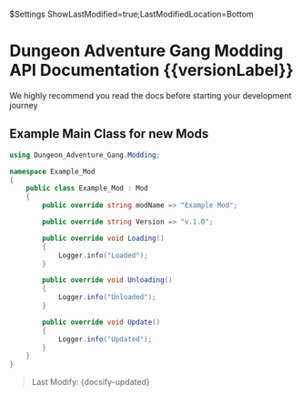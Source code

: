$Settings ShowLastModified=true;LastModifiedLocation=Bottom

# Dungeon Adventure Gang Modding API Documentation {{versionLabel}}

We highly recommend you read the docs before starting your development journey

## Example Main Class for new Mods

```csharp
using Dungeon_Adventure_Gang.Modding;

namespace Example_Mod
{
	public class Example_Mod : Mod
	{
		public override string modName => "Example Mod";

		public override string Version => "v.1.0";

		public override void Loading()
		{
			Logger.info("Loaded");
		}

		public override void Unloading()
		{
			Logger.info("Unloaded");
		}

		public override void Update()
		{
			Logger.info("Updated");
		}
	}
}
```

>Last Modify: {docsify-updated}
